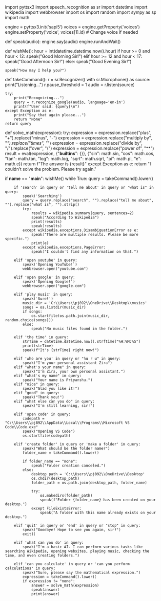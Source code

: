 import pyttsx3
import speech_recognition as sr
import datetime
import wikipedia
import webbrowser
import os
import random
import sympy as sp
import math

engine = pyttsx3.init('sapi5')
voices = engine.getProperty('voices')
engine.setProperty('voice', voices[1].id)  # Change voice if needed

def speak(audio):
    engine.say(audio)
    engine.runAndWait()

def wishMe():
    hour = int(datetime.datetime.now().hour)
    if hour >= 0 and hour < 12:
        speak("Good Morning Sir!")
    elif hour >= 12 and hour < 17:
        speak("Good Afternoon Sir!") 
    else:
        speak("Good Evening Sir!")
    
    speak("How may I help you?")

def takeCommand():
    r = sr.Recognizer()
    with sr.Microphone() as source:
        print("Listening...")
        r.pause_threshold = 1
        audio = r.listen(source)

    try:
        print("Recognizing...")    
        query = r.recognize_google(audio, language='en-in')
        print(f"User said: {query}\n")
    except Exception as e:
        print("Say that again please...")
        return "None"
    return query

def solve_math(expression):
    try:
        expression = expression.replace("plus", "+").replace("minus", "-")
        expression = expression.replace("multiply by", "*").replace("times", "*")
        expression = expression.replace("divide by", "/").replace("over", "/")
        expression = expression.replace("power of", "**")
        result = eval(expression, {"__builtins__": {}}, {"sin": math.sin, "cos": math.cos, "tan": math.tan, "log": math.log, "sqrt": math.sqrt, "pi": math.pi, "e": math.e})
        return f"The answer is {result}" 
    except Exception as e:
        return "I couldn't solve the problem. Please try again."

if __name__ == "__main__":
    wishMe()
    while True:
        query = takeCommand().lower()

        if 'search' in query or 'tell me about' in query or "what is" in query:
            speak('Searching')
            query = query.replace("search", "").replace("tell me about", "").replace("what is", "").strip()
            try:
                results = wikipedia.summary(query, sentences=2)
                speak("According to Wikipedia")
                print(results)
                speak(results)
            except wikipedia.exceptions.DisambiguationError as e:
                speak("There are multiple results. Please be more specific.")
                print(e)
            except wikipedia.exceptions.PageError:
                speak("I couldn't find any information on that.")    

        elif 'open youtube' in query:
            speak('Opening YouTube!')
            webbrowser.open("youtube.com")
        
        elif 'open google' in query:
            speak('Opening Google!')
            webbrowser.open("google.com")

        elif 'play music' in query:
            speak('Sure!')
            music_dir = 'C:\\Users\\pj892\\OneDrive\\Desktop\\musics'
            songs = os.listdir(music_dir)
            if songs:
                os.startfile(os.path.join(music_dir, random.choice(songs)))
            else:
                speak("No music files found in the folder.")

        elif 'the time' in query:
            strTime = datetime.datetime.now().strftime("%H:%M:%S")
            print(strTime)
            speak(f"It's {strTime} right now!")

        elif 'who are you' in query or "hu r u" in query:
            speak("I'm your personal assistant Zira")
        elif "what's your name" in query:
            speak("I'm Zira, your own personal assistant.")
        elif "what's my name" in query:
            speak("Your name is Priyanshu.")
        elif "nice" in query:
            speak("Glad you like it!")
        elif "good" in query:
            speak("Thank you!")
        elif "what else can you do" in query:
            speak("I'm still learning, sir!")

        elif 'open code' in query:
            codepath = "C:\\Users\\pj892\\AppData\\Local\\Programs\\Microsoft VS Code\\Code.exe"
            speak("Opening VS Code")
            os.startfile(codepath)

        elif 'create folder' in query or 'make a folder' in query:
            speak("What should be the folder name?")
            folder_name = takeCommand().lower()

            if folder_name == "none":
                speak("Folder creation canceled.")
            else:
                desktop_path = 'C:\\Users\\pj892\\OneDrive\\Desktop'
                os.chdir(desktop_path)
                folder_path = os.path.join(desktop_path, folder_name)

                try:
                    os.makedirs(folder_path)
                    speak(f"Folder {folder_name} has been created on your desktop.")
                except FileExistsError:
                    speak("A folder with this name already exists on your desktop.")

        elif 'quit' in query or 'end' in query or "stop" in query:
            speak("Goodbye! Hope to see you again, sir!")
            exit()

        elif 'what can you do' in query:
            speak("I'm a basic AI. I can perform various tasks like searching Wikipedia, opening websites, playing music, checking the time, and even creating folders.")

        elif 'can you calculate' in query or 'can you perform calculations' in query:
            speak("Sure, please say the mathematical expression.")
            expression = takeCommand().lower()
            if expression != "none":
                answer = solve_math(expression)
                speak(answer)
                print(answer)
